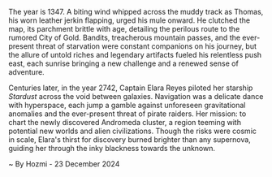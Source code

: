 
The year is 1347.  A biting wind whipped across the muddy track as Thomas, his worn leather jerkin flapping, urged his mule onward.  He clutched the map, its parchment brittle with age, detailing the perilous route to the rumored City of Gold.  Bandits, treacherous mountain passes, and the ever-present threat of starvation were constant companions on his journey, but the allure of untold riches and legendary artifacts fueled his relentless push east, each sunrise bringing a new challenge and a renewed sense of adventure.


Centuries later, in the year 2742, Captain Elara Reyes piloted her starship *Stardust* across the void between galaxies.  Navigation was a delicate dance with hyperspace, each jump a gamble against unforeseen gravitational anomalies and the ever-present threat of pirate raiders.  Her mission: to chart the newly discovered Andromeda cluster, a region teeming with potential new worlds and alien civilizations. Though the risks were cosmic in scale, Elara's thirst for discovery burned brighter than any supernova, guiding her through the inky blackness towards the unknown.

~ By Hozmi - 23 December 2024
